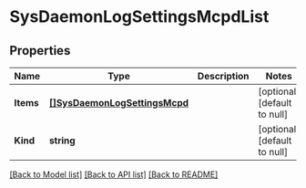 # SysDaemonLogSettingsMcpdList

## Properties
Name | Type | Description | Notes
------------ | ------------- | ------------- | -------------
**Items** | [**[]SysDaemonLogSettingsMcpd**](sys_daemonLogSettings_mcpd.md) |  | [optional] [default to null]
**Kind** | **string** |  | [optional] [default to null]

[[Back to Model list]](../README.md#documentation-for-models) [[Back to API list]](../README.md#documentation-for-api-endpoints) [[Back to README]](../README.md)


